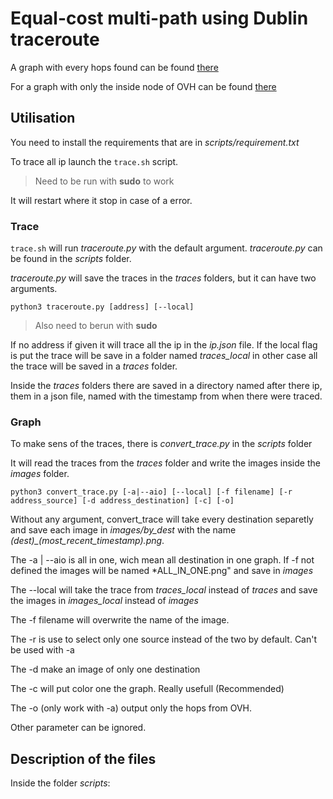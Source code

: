# Equal-cost multi-path using Dublin traceroute

A graph with every hops found can be found [there](/images/every_hops.png)

For a graph with only the inside node of OVH can be found [there](/images/OVH_two_sources.png)

## Utilisation

You need to install the requirements that are in *scripts/requirement.txt*

To trace all ip launch the `trace.sh` script.

> Need to be run with **sudo** to work

It will restart where it stop in case of a error.

### Trace

`trace.sh` will run *traceroute.py* with the default argument. *traceroute.py* can be found in the *scripts* folder.

*traceroute.py* will save the traces in the *traces* folders, but it can have two arguments.

``python3 traceroute.py [address] [--local]``

> Also need to berun with **sudo**

If no address if given it will trace all the ip in the *ip.json* file.
If the local flag is put the trace will be save in a folder named *traces_local* in other case all the trace will be saved in a *traces* folder.

Inside the *traces* folders there are saved in a directory named after there ip, them in a json file, named with the timestamp from when there were traced.

### Graph

To make sens of the traces, there is *convert_trace.py* in the *scripts* folder

It will read the traces from the *traces* folder and write the images inside the *images* folder.

``python3 convert_trace.py [-a|--aio] [--local] [-f filename] [-r address_source] [-d address_destination] [-c] [-o]``

Without any argument, convert_trace will take every destination separetly and save each image in *images/by_dest* with the name *(dest)_(most_recent_timestamp).png*.

The -a | --aio is all in one, wich mean all destination in one graph. If -f not defined the images will be named *ALL_IN_ONE.png" and save in *images*

The --local will take the trace from *traces_local* instead of *traces* and save the images in *images_local* instead of *images*

The -f filename will overwrite the name of the image.

The -r is use to select only one source instead of the two by default. Can't be used with -a

The -d make an image of only one destination

The -c will put color one the graph. Really usefull (Recommended)

The -o (only work with -a) output only the hops from OVH.

Other parameter can be ignored.

## Description of the files

Inside the folder *scripts*:

